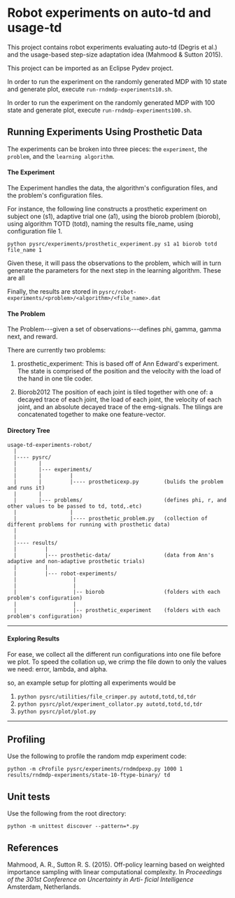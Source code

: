 # Robot experiments on auto-td and usage-td

This project contains robot experiments evaluating auto-td (Degris et al.) and the usage-based step-size adaptation idea (Mahmood & Sutton 2015).

This project can be imported as an Eclipse Pydev project.

In order to run the experiment on the randomly generated MDP with 10 state and generate plot, execute `run-rndmdp-experiments10.sh`.

In order to run the experiment on the randomly generated MDP with 100 state and generate plot, execute `run-rndmdp-experiments100.sh`.

## Running Experiments Using Prosthetic Data

The experiments can be broken into three pieces: the `experiment`, the `problem`, and the `learning algorithm`.

#### The Experiment
The Experiment handles the data, the algorithm's configuration files, and the problem's configuration files. 

For instance, the following line constructs a prosthetic experiment on subject one (s1), adaptive trial one (a1), using the biorob problem (biorob), using algorithm TOTD (totd), naming the results file_name, using configuration file 1.

`python pysrc/experiments/prosthetic_experiment.py s1 a1 biorob totd file_name 1`

Given these, it will pass the observations to the problem, which will in turn generate the parameters for the next step in the learning algorithm. These are all 

Finally, the results are stored in `pysrc/robot-experiments/<problem>/<algorithm>/<file_name>.dat`

#### The Problem
The Problem---given a set of observations---defines phi, gamma, gamma next, and reward.

There are currently two problems:

1. prosthetic_experiment:
  This is based off of Ann Edward's experiment. The state is comprised of the position and the velocity with the load of the hand in one tile coder.

2. Biorob2012 
  The position of each joint is tiled together with one of: a decayed trace of each joint, the load of each joint, the velocity of each joint, and an absolute decayed trace of the emg-signals. The tilings are concatenated together to make one feature-vector. 

#### Directory Tree
```
usage-td-experiments-robot/
  |
  |---- pysrc/
  |       |
  |       |--- experiments/                       
  |       |         |
  |       |         |---- prostheticexp.py        (bulids the problem and runs it)
  |       |
  |       |--- problems/                          (defines phi, r, and other values to be passed to td, totd,.etc)
  |                 |
  |                 |---- prosthetic_problem.py   (collection of different problems for running with prosthetic data)
  |
  |
  |---- results/
  |         |
  |         |--- prosthetic-data/                 (data from Ann's adaptive and non-adaptive prosthetic trials)
  |         |
  |         |--- robot-experiments/     
  |                  |              
  |                  |
  |                  |-- biorob                   (folders with each problem's configuration)
  |                  |
  |                  |-- prosthetic_experiment    (folders with each problem's configuration)
```

___

#### Exploring Results

For ease, we collect all the different run configurations into one file before we plot. To speed the collation up, we crimp the file down to only the values we need: error, lambda, and alpha. 

so, an example setup for plotting all experiments would be 

1. `python pysrc/utilities/file_crimper.py autotd,totd,td,tdr`
2. `python pysrc/plot/experiment_collator.py autotd,totd,td,tdr`
3. `python pysrc/plot/plot.py` 

____

## Profiling

Use the following to profile the random mdp experiment code:

`python -m cProfile pysrc/experiments/rndmdpexp.py 1000 1 results/rndmdp-experiments/state-10-ftype-binary/ td`

## Unit tests

Use the following from the root directory:

`python -m unittest discover --pattern=*.py`

## References

Mahmood, A. R., Sutton R. S. (2015). Off-policy learning based on weighted importance sampling with linear computational complexity. In *Proceedings of the 301st Conference on Uncertainty in Arti- ficial Intelligence* Amsterdam, Netherlands.
